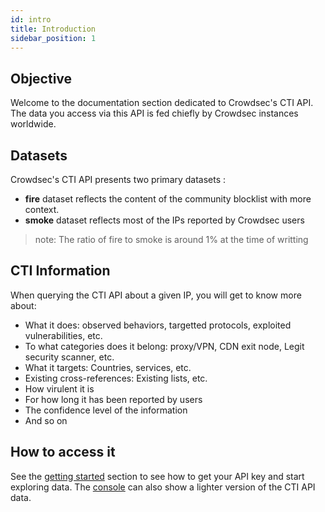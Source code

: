 ```yaml
---
id: intro
title: Introduction
sidebar_position: 1
---
```


## Objective

Welcome to the documentation section dedicated to Crowdsec's CTI API.
The data you access via this API is fed chiefly by Crowdsec instances worldwide.

## Datasets

Crowdsec's CTI API presents two primary datasets :
 - **fire** dataset reflects the content of the community blocklist with more context.
 - **smoke** dataset reflects most of the IPs reported by Crowdsec users

> note: The ratio of fire to smoke is around 1% at the time of writting

## CTI Information

When querying the CTI API about a given IP, you will get to know more about:
 - What it does: observed behaviors, targetted protocols, exploited vulnerabilities, etc.
 - To what categories does it belong: proxy/VPN, CDN exit node, Legit security scanner, etc.
 - What it targets: Countries, services, etc.
 - Existing cross-references: Existing lists, etc.
 - How virulent it is
 - For how long it has been reported by users
 - The confidence level of the information
 - And so on

## How to access it

See the [getting started](/cti_api/getting_started.mdx) section to see how to get your API key and start exploring data.
The [console](https://app.crowdsec.net) can also show a lighter version of the CTI API data.
